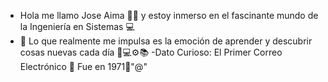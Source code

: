 - Hola me llamo Jose Aima 👋😊 y estoy inmerso en el
fascinante mundo de la Ingeniería en Sistemas 💻
- 💬 Lo que realmente me impulsa es la emoción de aprender y descubrir
cosas nuevas cada día 🚀💻⚙️📚
-Dato Curioso: El Primer Correo Electrónico 📧 Fue en 1971🚀"@"


